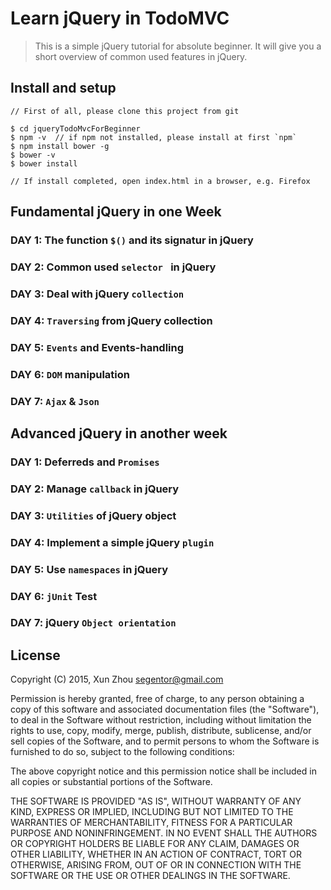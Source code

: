 # Learn jQuery in TodoMVC


> This is a simple jQuery tutorial for absolute beginner. It will give you a short overview of common used
> features in jQuery.

## Install and setup
```
// First of all, please clone this project from git

$ cd jqueryTodoMvcForBeginner
$ npm -v  // if npm not installed, please install at first `npm`
$ npm install bower -g
$ bower -v
$ bower install

// If install completed, open index.html in a browser, e.g. Firefox

```

##  Fundamental jQuery in one Week
### DAY 1: The function `$()` and its signatur in jQuery
### DAY 2: Common used `selector ` in jQuery
### DAY 3: Deal with jQuery `collection`
### DAY 4: `Traversing` from jQuery collection
### DAY 5: `Events` and Events-handling
### DAY 6: `DOM` manipulation
### DAY 7: `Ajax` & `Json`


##  Advanced jQuery in another week
### DAY 1: Deferreds and `Promises`
### DAY 2: Manage `callback` in jQuery
### DAY 3: `Utilities` of jQuery object
### DAY 4: Implement a simple jQuery `plugin`
### DAY 5: Use `namespaces` in jQuery
### DAY 6: `jUnit` Test 
### DAY 7: jQuery `Object orientation`



## License

Copyright (C) 2015, Xun Zhou <segentor@gmail.com>

Permission is hereby granted, free of charge, to any person obtaining a copy of this software and associated documentation files (the "Software"), to deal in the Software without restriction, including without limitation the rights to use, copy, modify, merge, publish, distribute, sublicense, and/or sell copies of the Software, and to permit persons to whom the Software is furnished to do so, subject to the following conditions:

The above copyright notice and this permission notice shall be included in all copies or substantial portions of the Software.

THE SOFTWARE IS PROVIDED "AS IS", WITHOUT WARRANTY OF ANY KIND, EXPRESS OR IMPLIED, INCLUDING BUT NOT LIMITED TO THE WARRANTIES OF MERCHANTABILITY, FITNESS FOR A PARTICULAR PURPOSE AND NONINFRINGEMENT. IN NO EVENT SHALL THE AUTHORS OR COPYRIGHT HOLDERS BE LIABLE FOR ANY CLAIM, DAMAGES OR OTHER LIABILITY, WHETHER IN AN ACTION OF CONTRACT, TORT OR OTHERWISE, ARISING FROM, OUT OF OR IN CONNECTION WITH THE SOFTWARE OR THE USE OR OTHER DEALINGS IN THE SOFTWARE.